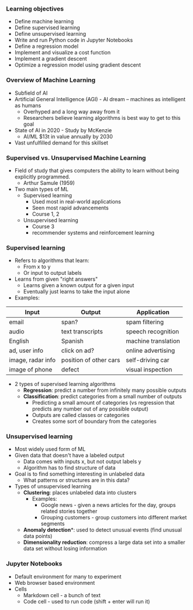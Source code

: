 ### Learning objectives
- Define machine learning
- Define supervised learning
- Define unsupervised learning
- Write and run Python code in Jupyter Notebooks
- Define a regression model
- Implement and visualize a cost function
- Implement a gradient descent
- Optimize a regression model using gradient descent

### Overview of Machine Learning
- Subfield of AI
- Artificial General Intelligence (AGI) - AI dream – machines as intelligent as humans
	- Overhyped and a long way away from it
	- Researchers believe learning algorithms is best way to get to this goal
- State of AI in 2020 - Study by McKenzie
	- AI/ML $13t in value annually by 2030
- Vast unfulfilled demand for this skillset

### Supervised vs. Unsupervised Machine Learning
- Field of study that gives computers the ability to learn without being explicitly programmed.
	- Arthur Samule (1959)
- Two main types of ML
	- Supervised learning
		- Used most in real-world applications
		- Seen most rapid advancements
		- Course 1, 2
	- Unsupervised learning
		- Course 3
		- recommender systems and reinforcement learning

### Supervised learning
- Refers to algorithms that learn:
	- From x to y
	- Or input to output labels
- Learns from given "right answers"
	- Learns given a known output for a given input
	- Eventually just learns to take the input alone
- Examples:

| Input | Output | Application |  
| -------- | -------- | -------- |  
| email | span? | spam filtering |  
| audio | text transcripts | speech recognition |
| English | Spanish | machine translation |
| ad, user info | click on ad? | online advertising |
| image, radar info | position of other cars | self-driving car |
| image of phone | defect | visual inspection |

- 2 types of supervised learning algorithms
	- **Regression**: predict a number from infinitely many possible outputs
	- **Classification**: predict categories from a small number of outputs
		- Predicting a small amount of categories (vs regression that predicts any number out of any possible output)
		- Outputs are called classes or categories
		- Creates some sort of boundary from the categories


### Unsupervised learning
- Most widely used form of ML
- Given data that doesn't have a labeled output
	- Data comes with inputs x, but not output labels y
	- Algorithm has to find structure of data
- Goal is to find something interesting in unlabeled data
	- What patterns or structures are in this data?
- Types of unsupervised learning
	- **Clustering**:  places unlabeled data into clusters
		- Examples:
			- Google news - given a news articles for the day, groups related stories together
			- Grouping customers - group customers into different market segments
	- **Anomaly detection***: used to detect unusual events (find unusual data points)
	- **Dimensionality reduction**: compress a large data set into a smaller data set without losing information

### Jupyter Notebooks
- Default environment for many to experiment
- Web browser based environment
- Cells
	- Markdown cell - a bunch of text
	- Code cell - used to run code (shift + enter will run it)